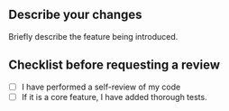 ## Describe your changes

Briefly describe the feature being introduced.

## Checklist before requesting a review
- [ ] I have performed a self-review of my code
- [ ] If it is a core feature, I have added thorough tests.